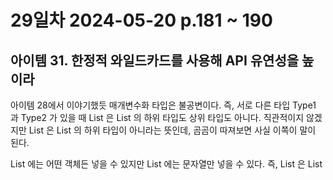 # 29일차 2024-05-20 p.181 ~ 190

## 아이템 31. 한정적 와일드카드를 사용해 API 유연성을 높이라

아이템 28에서 이야기했듯 매개변수화 타입은 불공변이다.
즉, 서로 다른 타입 Type1 과 Type2 가 있을 때 List<Type1> 은
List<Type2> 의 하위 타입도 상위 타입도 아니다.
직관적이지 않겠지만 List<String> 은 List<Object> 의 하위 타입이
아니라는 뜻인데, 곰곰이 따져보면 사실 이쪽이 말이 된다.

List<Object> 에는 어떤 객체든 넣을 수 있지만 List<String> 에는
문자열만 넣을 수 있다. 즉, List<String> 은 List<Object> 가 하는 일을 제대로 수행하지 못하니
하위 타입이 될 수 없다. (리스코프 치환 원칙에 어긋난다.)

하지만 때론 불공변 방식보다 유연한 무언가가 필요하다. 아이템 29의
Stack 클래스를 떠올려보자. 여기 Stack 의 public API를 추려보았다.


```java
public class Stack<E> {
    public Stack();
    public void push(E e);
    public E pop();
    public boolean isEmpty();
}

```

여기에 일련의 원소를 스택에 넣는 메서드를 추가해야 한다고 해보자

`코드 31-1 와일드카드 타입을 사용하지 않은 pushAll 메서드 - 결함이 있다!`

```java
  public void pushAll(Iterable<E> src) {
        for (E e : src){
            push(e);
        }
    }

```

이 메서드는 깨끗이 컴파일되지만 완벽하지 않다. 
Iterable src 의 원소타입이 스택의 원소 타입과 일치하면 잘 작동한다.

하지만 Stack<Number> 로 선언한 후 pushAll(intVal) 을 호출하면
어떻게 될까? 여기서 intVal 은 Integer 타입이다.

**유연성을 극대화하려면 원소의 생산자나 소비자용 입력 매개변수에 와일드카드 타입을 사용하라.**
한편, 입력 매개변수가 생산자와 소비자 역할을 동시에 한다면 와일드카드 타입을 써도 좋을 게 없다. 
타입을 정확히 지정해야 하는 상황으로, 이때는 와일드카드 타입을 쓰지 말아야 한다.


매개변수화 타입 T가  생산자라면 <? extends T> 를 사용하고,
소비자라면 <? super T> 를 사용하라. Stack 예에서 pushAll 의 src 매개변수는
Stack 이 사용할 E 인스턴스를 생산하므로 src의 적절한 타입은 Iterable<? extends E> 이다.
한편, popAll 의 dst 매개변수는 Stack으로부터 E 인스턴스를 소비하므로 dst의 적절한 타입은 Collection<? super E> 이다.

이 공식을 기억해두고, 이번 장의 앞 아이템들에서 소개한 메서드와 생성자 선언을 다시 살펴보자
아이템 28의 Chooser 생성자는 다음과 같이 선언했다.

```java
public Chooser(Collection<T> choices)
```

이 생성자로 넘겨지는 choices 컬렉션은 T 타입의 값을 생산하기만 하니
T를 확장하는 와일드카드 타입을 상요해 선언해야 한다.   다음은 
이 공식에 맞게 수정한 모습이다.

`코드 31-5 T 생산자 매개변수에 와일드카드 타입 적용`

```java
public Chooser(Collection<? extends T> choices)
```

제대로만 사용한다면 클래스 사용자는 와일드카드 타입이 쓰였다는
사실조차 의식하지 못할 것이다. 받아들여야 할 매개변수를 받고 거절해야 할 매개변수는
거절하는 작업이 알아서 이뤄진다.

**클래스 사용자가 와일드카드 타입을 신경 써야 한다면 그 API에 무슨 문제가 있을 가능성이 크다.**

일반적으로 **Comparable<E> 보다는 Comparable<? super E> 를 사용하는 편이 낫다.
Comparator 도 마찬가지다. 일반적으로 Comparator<E> 보다는 Comparator<? super E> 를 사용하는 편이 낫다.


기본 규칙은 이렇다. **메서드 선언에 타입 매개변수가 한 번만 나오면 와일드카드로 대체하라**
이때 비한정적 타입 매개변수라면 비한정적 외일드카드로 바꾸고, 
한정적 타입 매개변수라면 한정적 와일드카드로 바꾸면 된다.

> 핵심 정리 
> <br/>
> 조금 복잡하더라도 와일드 카드 타입을 적용하면 API가 훨씬 유연해진다.
> 그러니 널리 쓰일 라이브러리를 작성한다면 반드시 와일드카드 타입을 적절히 사용해줘야 한다.
> PECS 공식을 기억하자. 즉 , 생산자(producer)는 extends 를 소비자(consumper)는 super
> 를 사용한다. Comparable 과 Comparator 는 모두 소비자라는 사실도 잊지 말자.

